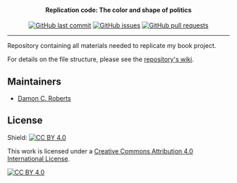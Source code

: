 <h4 align="center">Replication code: The color and shape of politics</h4>
<p align="center">
    <a href="https://github.com/DamonCharlesRoberts/book_project/commits/main">
    <img src="https://img.shields.io/github/last-commit/DamonCharlesRoberts/book_project.svg?style=flat-square&logo=github&logoColor=white"
         alt="GitHub last commit"></a>
    <a href="https://github.com/DamonCharlesRoberts/book_project/issues">
    <img src="https://img.shields.io/github/issues-raw/DamonCharlesRoberts/book_project.svg?style=flat-square&logo=github&logoColor=white"
         alt="GitHub issues"></a>
    <a href="https://github.com/DamonCharlesRoberts/book_project/pulls">
    <img src="https://img.shields.io/github/issues-pr-raw/DamonCharlesRoberts/book_project.svg?style=flat-square&logo=github&logoColor=white"
         alt="GitHub pull requests"></a>
</p>

---

Repository containing all materials needed to replicate my book project.


For details on the file structure, please see the [repository's wiki](https://github.com/DamonCharlesRoberts/book_project/wiki).


## Maintainers

- [Damon C. Roberts](https://github.com/DamonCharlesRoberts)

## License

Shield: [![CC BY 4.0][cc-by-shield]][cc-by]

This work is licensed under a
[Creative Commons Attribution 4.0 International License][cc-by].

[![CC BY 4.0][cc-by-image]][cc-by]

[cc-by]: http://creativecommons.org/licenses/by/4.0/
[cc-by-image]: https://i.creativecommons.org/l/by/4.0/88x31.png
[cc-by-shield]: https://img.shields.io/badge/License-CC%20BY%204.0-lightgrey.svg
